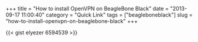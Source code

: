 +++
title = "How to install OpenVPN on BeagleBone Black"
date = "2013-09-17 11:00:40"
category = "Quick Link"
tags = ["beagleboneblack"]
slug = "how-to-install-openvpn-on-beaglebone-black"
+++

{{< gist elyezer 6594539 >}}
